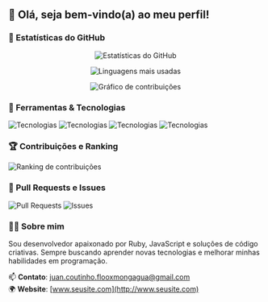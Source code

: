 ## 👋 Olá, seja bem-vindo(a) ao meu perfil!

### 🚀 Estatísticas do GitHub

<div align="center">

![Estatísticas do GitHub](https://github-readme-stats.vercel.app/api?username=juancoutinhoflooxmongagua&show_icons=true&title_color=FFA500&icon_color=FFA500&text_color=FFFFFF&bg_color=0D1117&hide_title=true&count_private=true&hide=prs)

![Linguagens mais usadas](https://github-readme-stats.vercel.app/api/top-langs/?username=juancoutinhoflooxmongagua&langs_count=10&layout=compact&title_color=FFA500&text_color=FFFFFF&bg_color=0D1117&hide_title=true)

![Gráfico de contribuições](https://github-readme-streak-stats.herokuapp.com/?user=juancoutinhoflooxmongagua&theme=radical)

</div>

### 🔧 Ferramentas & Tecnologias

![Tecnologias](https://img.shields.io/badge/Technologies-Ruby-orange?style=for-the-badge&logo=ruby&logoColor=white)
![Tecnologias](https://img.shields.io/badge/Technologies-Rails-red?style=for-the-badge&logo=ruby-on-rails&logoColor=white)
![Tecnologias](https://img.shields.io/badge/Technologies-JavaScript-yellow?style=for-the-badge&logo=javascript&logoColor=white)
![Tecnologias](https://img.shields.io/badge/Technologies-Python-blue?style=for-the-badge&logo=python&logoColor=white)

### 🏆 Contribuições e Ranking

![Ranking de contribuições](https://github-readme-stats.vercel.app/api?username=juancoutinhoflooxmongagua&show_icons=true&count_private=true&hide=prs&hide_title=true&include_all_commits=true&custom_title=Contribuições%20GitHub)

### 📝 Pull Requests e Issues

![Pull Requests](https://img.shields.io/badge/PRs%20Abertos-%E2%9C%94-brightgreen?style=flat-square)
![Issues](https://img.shields.io/badge/Issues%20Abertos-%E2%9C%94-brightgreen?style=flat-square)

### 👨‍💻 Sobre mim

Sou desenvolvedor apaixonado por Ruby, JavaScript e soluções de código criativas. Sempre buscando aprender novas tecnologias e melhorar minhas habilidades em programação.

📫 **Contato**: juan.coutinho.flooxmongagua@gmail.com  
🌍 **Website**: [www.seusite.com](http://www.seusite.com)
